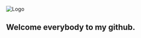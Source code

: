 ![Logo](https://media.licdn.com/dms/image/D5616AQE82EHVgtTl-g/profile-displaybackgroundimage-shrink_350_1400/0/1675884148309?e=1683158400&v=beta&t=NGXe2e3hfEicCySCvAjBw1_mtKAax2qs6f8CV81OyZU)

## Welcome everybody to my github.

<!--
Here are some ideas to get you started:

- 🔭 I’m currently working on ...
- 🌱 I’m currently learning ...
- 👯 I’m looking to collaborate on ...
- 🤔 I’m looking for help with ...
- 💬 Ask me about ...
- 📫 How to reach me: ...
- 😄 Pronouns: ...
- ⚡ Fun fact: ...
-->

